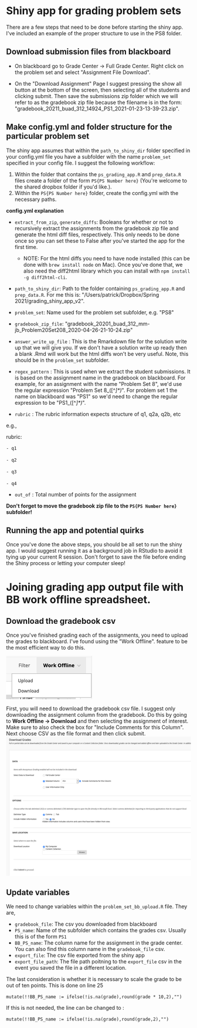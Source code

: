 # Shiny app for grading problem sets

There are a few steps that need to be done before starting the shiny app. I've included an example of the proper structure to use in the PS8 folder.

## Download submission files from blackboard
* On blackboard go to Grade Center -> Full Grade Center. Right click on the problem set and select "Assignment File Download".

* On the "Download Assignment" Page I suggest pressing the show all button at the bottom of the screen, then selecting all of the students and clicking submit. Then save the submissions zip folder which we will refer to as the gradebook zip file because the filename is in the form: "gradebook_20211_buad_312_14924_PS1_2021-01-23-13-39-23.zip".


## Make config.yml and folder structure for the particular problem set
The shiny app assumes that within the `path_to_shiny_dir` folder specified in your config.yml file you have a subfolder with the name `problem_set` specified in your config file. I suggest the following workflow:

1. Within the folder that contains the `ps_grading_app.R` and `prep_data.R` files create a folder of the form `PS{PS Number here}` (You're welcome to the shared dropbox folder if you'd like.).
2. Within the `PS{PS Number here}` folder, create the config.yml with the necessary paths. 

**config.yml explanation** 
* `extract_from_zip`, `generate_diffs`: Booleans for whether or not to recursively extract the assignments from the gradebook zip file and generate the html diff files, respectively. This only needs to be done once so you can set these to False after you've started the app for the first time.
    * NOTE: For the html diffs you need to have node installed (this can be done with `brew install node` on Mac). Once you've done that, we also need the diff2html library which you can install with `npm install -g diff2html-cli`.

* `path_to_shiny_dir`: Path to the folder containing `ps_grading_app.R` and `prep_data.R`. For me this is: "/Users/patrick/Dropbox/Spring 2021/grading_shiny_app_v2".
* `problem_set`: Name used for the problem set subfolder, e.g. "PS8"
* `gradebook_zip_file`: "gradebook_20201_buad_312_mm-jb_Problem20Set208_2020-04-26-21-10-24.zip"
* `answer_write_up_file` : This is the Rmarkdown file for the solution write up that we will give you. If we don't have a solution write up ready then a blank .Rmd will work but the html diffs won't be very useful. Note, this should be in the `problem_set` subfolder.
* `regex_pattern` : This is used when we extract the student submissions. It is based on the assignment name in the gradebook on blackboard. For example, for an assignment with the name "Problem Set 8", we'd use the regular expression "Problem Set 8_([^_]*)_". For problem set 1 the name on blackboard was "PS1" so we'd need to change the regular expression to be "PS1_([^_]*)_".

* `rubric` : The rubric information expects structure of q1, q2a, q2b, etc

e.g.,

rubric:

    - q1
    
    - q2
    
    - q3
    
    - q4
    
* `out_of` : Total number of points for the assignment

**Don't forget to move the gradebook zip file to the `PS{PS Number here}` subfolder!**

## Running the app and potential quirks
Once you've done the above steps, you should be all set to run the shiny app. I would suggest running it as a background job in RStudio to avoid it tying up your current R session. Don't forget to save the file before ending the Shiny process or letting your computer sleep!


# Joining grading app output file with BB work offline spreadsheet.

## Download the gradebook csv
Once you've finished grading each of the assignments, you need to upload the grades to blackboard. I've found using the "Work Offline". feature to be the most efficient way to do this.

![Work offline button in the gradecenter](img/work_offline_button.png)

First, you will need to download the gradebook csv file. I suggest only downloading the assignment column from the gradebook. Do this by going to **Work Offline -> Download** and then selecting the assignment of interest. Make sure to also check the box for "Include Comments for this Column". Next choose CSV as the file format and then click submit.
![Download gradebook for a specific column](img/download_gradebook.png)


## Update variables

We need to change variables within the `problem_set_bb_upload.R` file. They are,

* `gradebook_file`: The csv you downloaded from blackboard
* `PS_name`: Name of the subfolder which contains the grades csv. Usually this is of the form `PS1`
* `BB_PS_name`: The column name for the assignment in the grade center. You can also find this column name in the `gradebook_file` csv.
* `export_file`: The csv file exported from the shiny app
* `export_file_path`: The file path poitning to the `export_file` csv in the event you saved the file in a different location.

The last consideration is whether it is necessary to scale the grade to be out of ten points. This is done on line 25

```lang-r
mutate(!!BB_PS_name := ifelse(!is.na(grade),round(grade * 10,2),"")
```

If this is not needed, the line can be changed to :
```lang-r
mutate(!!BB_PS_name := ifelse(!is.na(grade),round(grade,2),"")
```

